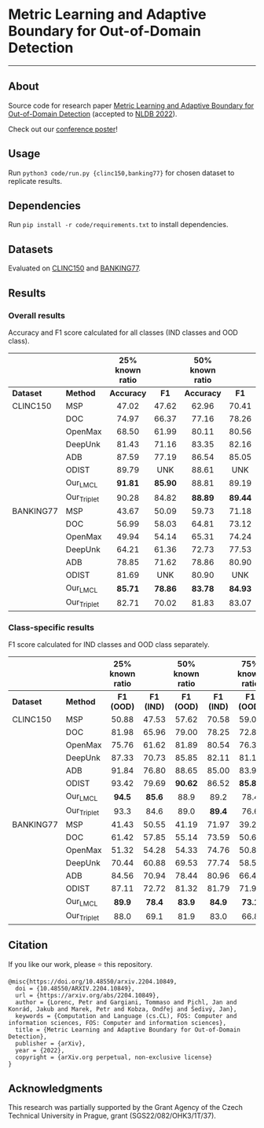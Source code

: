 # Metric Learning and Adaptive Boundary for Out-of-Domain Detection

---

## About
Source code for research paper [Metric Learning and Adaptive Boundary for Out-of-Domain Detection](https://arxiv.org/pdf/2204.10849.pdf) (accepted to [NLDB 2022](https://nldb2022.prhlt.upv.es)).

Check out our [conference poster](./poster.pdf)!

## Usage
Run `python3 code/run.py {clinc150,banking77}` for chosen dataset to replicate results.

## Dependencies
Run `pip install -r code/requirements.txt` to install dependencies.

## Datasets
Evaluated on [CLINC150](https://github.com/clinc/oos-eval) and [BANKING77](https://github.com/PolyAI-LDN/task-specific-datasets).

## Results
### Overall results
Accuracy and F1 score calculated for all classes (IND classes and OOD class).

|  | | 25% known ratio | | 50% known ratio | | 75% known ratio | |
| --- | --- | :---: | :---: | :---: | :---: | :---: | :---: |
| **Dataset** | **Method** | **Accuracy** | **F1** | **Accuracy** | **F1** | **Accuracy** | **F1** |
| CLINC150 | MSP | 47.02 | 47.62 | 62.96 | 70.41 | 74.07 | 82.38 |
|  | DOC | 74.97 | 66.37 | 77.16 | 78.26 | 78.73 | 83.59 |
|  | OpenMax | 68.50 | 61.99 | 80.11 | 80.56 | 76.80 | 73.16 |
|  | DeepUnk | 81.43 | 71.16 | 83.35 | 82.16 | 83.71 | 86.23 |
| | ADB | 87.59 | 77.19 | 86.54 | 85.05 | 86.32 | 88.53 |
| | ODIST | 89.79 | UNK | 88.61 | UNK | 87.70 | UNK |
| | Our<sub>LMCL</sub> | **91.81** | **85.90** | 88.81 | 89.19 | **88.54** | **92.21** |
| | Our<sub>Triplet</sub> | 90.28 | 84.82 | **88.89** | **89.44** | 87.81 | 91.72 |
| BANKING77 | MSP | 43.67 | 50.09 | 59.73 | 71.18 | 75.89 | 83.60 |
|  | DOC | 56.99 | 58.03 | 64.81 | 73.12 | 76.77 | 83.34 |
|  | OpenMax | 49.94 | 54.14 | 65.31 | 74.24 | 77.45 | 84.07 |
|  | DeepUnk | 64.21 | 61.36 | 72.73 | 77.53 | 78.52 | 84.31 |
| | ADB | 78.85 | 71.62 | 78.86 | 80.90 | 81.08 | 85.96 |
| | ODIST | 81.69 | UNK | 80.90 | UNK | 82.79 | UNK |
| | Our<sub>LMCL</sub> | **85.71** | **78.86** | **83.78** | **84.93** | **84.40** | **88.39** |
| | Our<sub>Triplet</sub> | 82.71 | 70.02 | 81.83 | 83.07 | 81.82 | 86.94 |

### Class-specific results
F1 score calculated for IND classes and OOD class separately.

|  | | 25% known ratio | | 50% known ratio | | 75% known ratio | |
| --- | --- | :---: | :---: | :---: | :---: | :---: | :---: |
| **Dataset** | **Method** | **F1 (OOD)** | **F1 (IND)** | **F1 (OOD)** | **F1 (IND)** | **F1 (OOD)** | **F1 (IND)** |
| CLINC150 | MSP | 50.88 | 47.53 | 57.62 | 70.58 | 59.08 | 82.59 |
|  | DOC | 81.98 | 65.96 | 79.00 | 78.25 | 72.87 | 83.69 |
|  | OpenMax | 75.76 | 61.62 | 81.89 | 80.54 | 76.35 | 73.13 |
|  | DeepUnk | 87.33 | 70.73 | 85.85 | 82.11 | 81.15 | 86.27 |
| | ADB | 91.84 | 76.80 | 88.65 | 85.00 | 83.92 | 88.58 |
| | ODIST | 93.42 | 79.69 | **90.62** | 86.52 | **85.86** | 89.33 |
| | Our<sub>LMCL</sub> | **94.5** | **85.6** | 88.9 | 89.2 | 78.4 | **92.3** |
| | Our<sub>Triplet</sub> | 93.3 | 84.6 | 89.0 | **89.4** | 76.6 | 91.8 |
| BANKING77 | MSP | 41.43 | 50.55 | 41.19 | 71.97 | 39.23 | 84.36 |
|  | DOC | 61.42 | 57.85 | 55.14 | 73.59 | 50.60 | 83.91 |
|  | OpenMax | 51.32 | 54.28 | 54.33 | 74.76 | 50.85 | 84.64 |
|  | DeepUnk | 70.44 | 60.88 | 69.53 | 77.74 | 58.54 | 84.75 |
| | ADB | 84.56 | 70.94 | 78.44 | 80.96 | 66.47 | 86.29 |
| | ODIST | 87.11 | 72.72 | 81.32 | 81.79 | 71.95 | 87.20 |
| | Our<sub>LMCL</sub> | **89.9** | **78.4** | **83.9** | **84.9** | **73.1** | **88.7** |
| | Our<sub>Triplet</sub> | 88.0 | 69.1 | 81.9 | 83.0 | 66.8 | 87.2 |

## Citation
If you like our work, please ⭐ this repository.

```
@misc{https://doi.org/10.48550/arxiv.2204.10849,
  doi = {10.48550/ARXIV.2204.10849},
  url = {https://arxiv.org/abs/2204.10849},
  author = {Lorenc, Petr and Gargiani, Tommaso and Pichl, Jan and Konrád, Jakub and Marek, Petr and Kobza, Ondřej and Šedivý, Jan},
  keywords = {Computation and Language (cs.CL), FOS: Computer and information sciences, FOS: Computer and information sciences},
  title = {Metric Learning and Adaptive Boundary for Out-of-Domain Detection},
  publisher = {arXiv},
  year = {2022}, 
  copyright = {arXiv.org perpetual, non-exclusive license}
}
```

## Acknowledgments
This research was partially supported by the Grant Agency of the Czech Technical University in Prague, grant
(SGS22/082/OHK3/1T/37).
